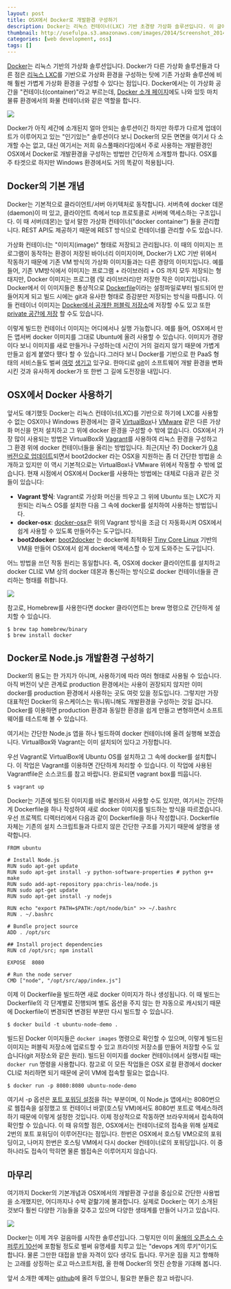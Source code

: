 ```yaml
---
layout: post
title: OSX에서 Docker로 개발환경 구성하기
description: Docker는 리눅스 컨테이너(LXC) 기반 초경량 가상화 솔루션입니다. 이 글에서는 Docker를 이용하여 OSX에서 Node.js 애플리케이션 개발환경을 구성하는 방법을 소개합니다.
thumbnail: http://usefulpa.s3.amazonaws.com/images/2014/Screenshot_20140210_140908.png
categories: [web development, oss]
tags: []
---
```


[Docker](https://www.docker.io/)는 리눅스 기반의 가상화 솔루션입니다. Docker가 다른 가상화 솔루션들과 다른 점은 [리눅스 LXC](http://linuxcontainers.org/)를 기반으로 가상화 환경을 구성하는 탓에 기존 가상화 솔루션에 비해 훨씬 가볍게 가상화 환경을 구성할 수 있다는 점입니다. Docker에서는 이 가상화 공간을 "컨테이너(container)"라고 부르는데, [Docker 소개 페이지](https://www.docker.io/the_whole_story/)에도 나와 있듯 마치 물류 환경에서의 화물 컨테이너와 같은 역할을 합니다.

![](http://usefulpa.s3.amazonaws.com/images/2014/Screenshot_20140210_140908.png)

Docker가 아직 세간에 소개된지 얼마 안되는 솔루션이긴 하지만 하루가 다르게 업데이트가 이루어지고 있는 "인기있는" 솔루션이다 보니 Docker의 모든 면면을 여기서 다 소개할 수는 없고, 대신 여기서는 저희 유스풀패러다임에서 주로 사용하는 개발환경인 OSX에서 Docker로 개발환경을 구성하는 방법만 간단하게 소개할까 합니다. OSX를 주 타겟으로 하지만 Windows 환경에서도 거의 똑같이 적용됩니다.

Docker의 기본 개념
-----

Docker는 기본적으로 클라이언트/서버 아키텍처로 동작합니다. 서버측에 docker 데몬(daemon)이 떠 있고, 클라이언트 측에서 tcp 프로토콜로 서버에 액세스하는 구조입니다. 이 때 서버(데몬)는 앞서 말한 가상화 컨테이너("docker container") 들을 관리합니다. REST API도 제공하기 때문에 REST 방식으로 컨테이너를 관리할 수도 있습니다.

가상화 컨테이너는 "이미지(image)" 형태로 저장되고 관리됩니다. 이 때의 이미지는 프로그램이 동작하는 환경이 저장된 바이너리 이미지이며, Docker가 LXC 기반 위에서 작동하기 때문에 기존 VM 방식의 가상화 이미지들과는 다른 경량의 이미지입니다. 예를 들어, 기존 VM방식에서 이미지는 프로그램 + 라이브러리 + OS 까지 모두 저장되는 형태지만, Docker 이미지는 프로그램 (및 라이브러리)만 저장한 작은 이미지입니다. Docker에서 이 이미지들은 통상적으로 [Dockerfile](http://docs.docker.io/en/latest/reference/builder/)이라는 설정파일로부터 빌드되어 만들어지게 되고 빌드 시에는 git과 유사한 형태로 증감분만 저장되는 방식을 따릅니다. 이들 컨테이너 이미지는 [Docker에서 공개한 퍼블릭 저장소](https://index.docker.io/)에 저장할 수도 있고 또한 [private 공간에 저장](http://blog.docker.io/2013/07/how-to-use-your-own-registry/) 할 수도 있습니다. 

이렇게 빌드한 컨테이너 이미지는 어디에서나 실행 가능합니다. 예를 들어, OSX에서 만든 앱서버 docker 이미지를 그대로 Ubuntu에 올려 사용할 수 있습니다. 이미지가 경량이다 보니 이미지를 새로 만들거나 구성하는데 시간이 거의 걸리지 않기 때문에 가볍게 만들고 쉽게 붙였다 뗐다 할 수 있습니다.그러다 보니 Docker를 기반으로 한 PaaS 형태의 서비스들도 벌써 [여럿](https://orchardup.com/) [생기고](http://www.tutum.co/) 있구요. 한마디로 [git](http://git-scm.com/)이 소프트웨어 개발 환경을 변화시킨 것과 유사하게 docker가 또 한번 그 길에 도전장을 내밉니다.

OSX에서 Docker 사용하기
-----

앞서도 얘기했듯 Docker는 리눅스 컨테이너(LXC)를 기반으로 하기에 LXC를 사용할 수 없는 OSX이나 Windows 환경에서는 결국 [VirtualBox](https://www.virtualbox.org/)나 [VMware](http://www.vmware.com/kr/) 같은 다른 가상화 머신을 먼저 설치하고 그 위에 docker 환경을 구성할 수 밖에 없습니다. OSX에서 가장 많이 사용되는 방법은 VirtualBox와 [Vagrant](http://www.vagrantup.com/)를 사용하여 리눅스 환경을 구성하고 그 환경 위에 docker 컨테이너들을 올리는 방법입니다. 최근(지난 주) Docker가 [0.8 버전으로 업데이트](http://blog.docker.io/2014/02/docker-0-8-quality-new-builder-features-btrfs-storage-osx-support/)되면서 boot2docker 라는 OSX을 지원하는 좀 더 간단한 방법을 소개하고 있지만 이 역시 기본적으로는 VirtualBox나 VMware 위에서 작동할 수 밖에 없습니다. 현재 시점에서 OSX에서 Docker를 사용하는 방법에는 대체로 다음과 같은 것들이 있습니다:

* **Vagrant 방식**: Vagrant로 가상화 머신을 띄우고 그 위에 Ubuntu 또는 LXC가 지원되는 리눅스 OS를 설치한 다음 그 속에 docker를 설치하여 사용하는 방법입니다. 
* **docker-osx**: [docker-osx](https://github.com/noplay/docker-osx)은 위의 Vagrant 방식을 조금 더 자동화시켜 OSX에서 쉽게 사용할 수 있도록 만들어주는 도구입니다.
* **boot2docker**: [boot2docker](https://github.com/steeve/boot2docker) 는 docker에 최적화된 [Tiny Core Linux](http://tinycorelinux.net/) 기반의 VM을 만들어 OSX에서 쉽게 docker에 액세스할 수 있게 도와주는 도구입니다.

어느 방법을 쓰던 작동 원리는 동일합니다. 즉, OSX에 docker 클라이언트를 설치하고 docker CLI로 VM 상의 docker 데몬과 통신하는 방식으로 docker 컨테이너들을 관리하는 형태를 취합니다.

![](http://usefulpa.s3.amazonaws.com/images/2014/Screenshot_20140210_140819.png)

참고로, Homebrew를 사용한다면 docker 클라이언트는 brew 명령으로 간단하게 설치할 수 있습니다.

	$ brew tap homebrew/binary
	$ brew install docker


Docker로 Node.js 개발환경 구성하기
-----

Docker의 용도는 한 가지가 아니며, 사용하기에 따라 여러 형태로 사용될 수 있습니다. 아직 버전이 낮은 관계로 production 환경에서는 사용이 권장되지 않지만 이미 docker를 production 환경에서 사용하는 곳도 여럿 있을 정도입니다. 그렇지만 가장 대표적인 Docker의 유스케이스는 뭐니뭐니해도 개발환경을 구성하는 것일 겁니다. Docker를 이용하면 production 환경과 동일한 환경을 쉽게 만들고 변형하면서 소프트웨어를 테스트해 볼 수 있습니다.

여기서는 간단한 Node.js 앱을 하나 빌드하여 docker 컨테이너에 올려 실행해 보겠습니다. VirtualBox와 Vagrant는 이미 설치되어 있다고 가정합니다. 

우선 Vagrant로 VirtualBox에 Ubuntu OS를 설치하고 그 속에 docker를 설치합니다. 이 작업은 Vagrant를 이용하면 간단하게 처리할 수 있습니다. 이 작업에 사용된 Vagrantfile은 소스코드를 참고  바랍니다. 완료되면 vagrant box를 띄웁니다.

	$ vagrant up

Docker는 기존에 빌드된 이미지를 바로 불러와서 사용할 수도 있지만, 여기서는 간단하게 Dockerfile을 하나 작성하여 새로 docker 이미지를 빌드하는 방식을 따르겠습니다. 우선 프로젝트 디렉터리에서 다음과 같이 Dockerfile을 하나 작성합니다. Dockerfile 자체는 기존의 설치 스크립트들과 다르지 않은 간단한 구조를 가지기 때문에 설명을 생략합니다.

	FROM ubuntu
	
	# Install Node.js
	RUN sudo apt-get update
	RUN sudo apt-get install -y python-software-properties # python g++ make
	RUN sudo add-apt-repository ppa:chris-lea/node.js
	RUN sudo apt-get update
	RUN sudo apt-get install -y nodejs
	
	RUN echo "export PATH=$PATH:/opt/node/bin" >> ~/.bashrc
	RUN . ~/.bashrc
	
	# Bundle project source
	ADD . /opt/src
	
	## Install project dependencies
	RUN cd /opt/src; npm install
	
	EXPOSE  8080
	
	# Run the node server
	CMD ["node", "/opt/src/app/index.js"]

이제 이 Dockerfile을 빌드하면 새로 docker 이미지가 하나 생성됩니다. 이 때 빌드는 Dockerfile의 각 단계별로 진행되며 별도 옵션을 주지 않는 한 자동으로 캐시되기 때문에 Dockerfile이 변경되면 변경된 부분만 다시 빌드할 수 있습니다. 

	$ docker build -t ubuntu-node-demo .

빌드된 Docker 이미지들은 `docker images` 명령으로 확인할 수 있으며, 이렇게 빌드된 이미지는 퍼블릭 저장소에 업로드할 수 있고 프라이빗 저장소를 만들어 저장할 수도 있습니다(git 저장소와 같은 원리). 빌드된 이미지를 docker 컨테이너에서 실행시킬 때는 `docker run` 명령을 사용합니다. 참고로 이 모든 작업들은 OSX 로컬 환경에서 docker CLI로 처리하면 되기 때문에 굳이 VM에 접속할 필요는  없습니다.

	$ docker run -p 8080:8080 ubuntu-node-demo

여기서 -p 옵션은 [포트 포워딩 설정](http://docs.docker.io/en/latest/use/port_redirection/)을 하는 부분이며, 이 Node.js 앱에서는 8080번으로 웹접속을 설정했고 또 컨테이너 바깥(호스팅 VM)에서도 8080번 포트로 액세스하려 하기 때문에 이렇게 설정한 것입니다. 이제 정상적으로 작동하면 브라우저에서 접속하여 확인할 수 있습니다. 이 때 유의할 점은, OSX에서는 컨테이너로의 접속을 위해 실제로 2번의 포트 포워딩이 이루어진다는 점입니다. 한번은 OSX에서 호스팅 VM으로의 포워딩이고, 나머지 한번은 호스팅 VM에서 다시 docker 컨테이너로의 포워딩입니다. 이 중 하나라도 접속이 막히면 물론 웹접속은 이루어지지 않습니다.

마무리
-----

여기까지 Docker의 기본개념과 OSX에서의 개발환경 구성을 중심으로 간단한 사용법을 소개했지만, 어디까지나 수박 겉핧기에 불과합니다. 실제로 Docker는 여기 소개된 것보다 훨씬 다양한 기능들을 갖추고 있으며 다양한 생태계를 만들어 나가고 있습니다.

![](http://usefulpa.s3.amazonaws.com/images/2014/Screenshot_20140210_140936.png)

Docker는 이제 겨우 걸음마를 시작한 솔루션입니다. 그렇지만 이미 [올해의 오픈소스 수퍼루키 10선](http://www.itworld.co.kr/slideshow/85821)에 포함될 정도로 벌써 유명세를 치루고 있는 "devops 계의 루키"이기도 합니다. 물론 그만한 대접을 받을 자격이 있다 생각도 듭니다. 무거운 짐을 지고 항해하는 고래를 상징하는 로고 마스코트처럼, 올 한해 Docker의 멋진 순항을 기대해 봅니다.

앞서 소개한 예제는 [github](https://github.com/sjoonk/docker-ubuntu-node-hello)에 올려 두었으니, 필요한 분들은 참고 바랍니다.
 



 